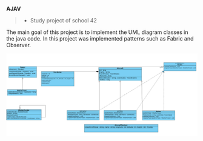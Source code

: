 **AJAV**

> - Study project of school 42

The main goal of this project is to implement the UML diagram classes in the java code.
In this project was implemented patterns such as Fabric and Observer.

![uml](https://github.com/Komachka/avaj/blob/master/avaj_uml.jpg)


